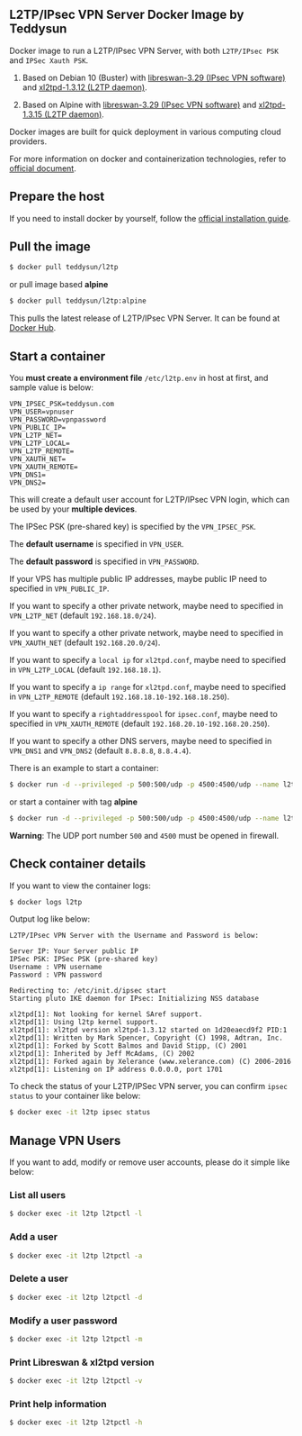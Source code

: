 ## L2TP/IPsec VPN Server Docker Image by Teddysun

Docker image to run a L2TP/IPsec VPN Server, with both `L2TP/IPsec PSK` and `IPSec Xauth PSK`.

1. Based on Debian 10 (Buster) with [libreswan-3.29 (IPsec VPN software)](https://packages.debian.org/sid/libreswan) and [xl2tpd-1.3.12 (L2TP daemon)](https://packages.debian.org/sid/xl2tpd).

2. Based on Alpine with [libreswan-3.29 (IPsec VPN software)](https://pkgs.alpinelinux.org/package/edge/community/x86_64/libreswan) and [xl2tpd-1.3.15 (L2TP daemon)](https://pkgs.alpinelinux.org/package/edge/main/x86_64/xl2tpd).

Docker images are built for quick deployment in various computing cloud providers.

For more information on docker and containerization technologies, refer to [official document][1].

## Prepare the host

If you need to install docker by yourself, follow the [official installation guide][2].

## Pull the image

```bash
$ docker pull teddysun/l2tp
```

or pull image based **alpine**

```bash
$ docker pull teddysun/l2tp:alpine
```

This pulls the latest release of L2TP/IPsec VPN Server.
It can be found at [Docker Hub][3].

## Start a container

You **must create a environment file**  `/etc/l2tp.env` in host at first, and sample value is below:

```
VPN_IPSEC_PSK=teddysun.com
VPN_USER=vpnuser
VPN_PASSWORD=vpnpassword
VPN_PUBLIC_IP=
VPN_L2TP_NET=
VPN_L2TP_LOCAL=
VPN_L2TP_REMOTE=
VPN_XAUTH_NET=
VPN_XAUTH_REMOTE=
VPN_DNS1=
VPN_DNS2=
```

This will create a default user account for L2TP/IPsec VPN login, which can be used by your **multiple devices**.

The IPSec PSK (pre-shared key) is specified by the `VPN_IPSEC_PSK`. 

The **default username** is specified in `VPN_USER`.

The **default password** is specified in `VPN_PASSWORD`.

If your VPS has multiple public IP addresses, maybe public IP need to specified in `VPN_PUBLIC_IP`.

If you want to specify a other private network, maybe need to specified in `VPN_L2TP_NET` (default `192.168.18.0/24`).

If you want to specify a other private network, maybe need to specified in `VPN_XAUTH_NET` (default `192.168.20.0/24`).

If you want to specify a `local ip` for `xl2tpd.conf`, maybe need to specified in `VPN_L2TP_LOCAL` (default `192.168.18.1`).

If you want to specify a `ip range` for `xl2tpd.conf`, maybe need to specified in `VPN_L2TP_REMOTE` (default `192.168.18.10-192.168.18.250`).

If you want to specify a `rightaddresspool` for `ipsec.conf`, maybe need to specified in `VPN_XAUTH_REMOTE` (default `192.168.20.10-192.168.20.250`).

If you want to specify a other DNS servers, maybe need to specified in `VPN_DNS1` and `VPN_DNS2` (default `8.8.8.8`, `8.8.4.4`).

There is an example to start a container:

```bash
$ docker run -d --privileged -p 500:500/udp -p 4500:4500/udp --name l2tp --restart=always --env-file /etc/l2tp.env -v /lib/modules:/lib/modules teddysun/l2tp
```

or start a container with tag **alpine**

```bash
$ docker run -d --privileged -p 500:500/udp -p 4500:4500/udp --name l2tp --restart=always --env-file /etc/l2tp.env -v /lib/modules:/lib/modules teddysun/l2tp:alpine
```

**Warning**: The UDP port number `500` and `4500` must be opened in firewall.

## Check container details

If you want to view the container logs:

```bash
$ docker logs l2tp
```

Output log like below:

```
L2TP/IPsec VPN Server with the Username and Password is below:

Server IP: Your Server public IP
IPSec PSK: IPSec PSK (pre-shared key)
Username : VPN username
Password : VPN password

Redirecting to: /etc/init.d/ipsec start
Starting pluto IKE daemon for IPsec: Initializing NSS database

xl2tpd[1]: Not looking for kernel SAref support.
xl2tpd[1]: Using l2tp kernel support.
xl2tpd[1]: xl2tpd version xl2tpd-1.3.12 started on 1d20eaecd9f2 PID:1
xl2tpd[1]: Written by Mark Spencer, Copyright (C) 1998, Adtran, Inc.
xl2tpd[1]: Forked by Scott Balmos and David Stipp, (C) 2001
xl2tpd[1]: Inherited by Jeff McAdams, (C) 2002
xl2tpd[1]: Forked again by Xelerance (www.xelerance.com) (C) 2006-2016
xl2tpd[1]: Listening on IP address 0.0.0.0, port 1701
```

To check the status of your L2TP/IPSec VPN server, you can confirm `ipsec status` to your container like below:

```bash
$ docker exec -it l2tp ipsec status
```

## Manage VPN Users

If you want to add, modify or remove user accounts, please do it simple like below:

### List all users

```bash
$ docker exec -it l2tp l2tpctl -l
```

### Add a user

```bash
$ docker exec -it l2tp l2tpctl -a
```

### Delete a user

```bash
$ docker exec -it l2tp l2tpctl -d
```

### Modify a user password

```bash
$ docker exec -it l2tp l2tpctl -m
```

### Print Libreswan & xl2tpd version

```bash
$ docker exec -it l2tp l2tpctl -v
```

### Print help information

```bash
$ docker exec -it l2tp l2tpctl -h
```


[1]: https://docs.docker.com/
[2]: https://docs.docker.com/install/
[3]: https://hub.docker.com/r/teddysun/l2tp/
